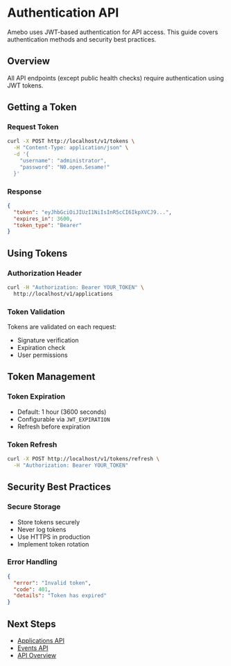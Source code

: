 # Authentication API

Amebo uses JWT-based authentication for API access. This guide covers authentication methods and security best practices.

## Overview

All API endpoints (except public health checks) require authentication using JWT tokens.

## Getting a Token

### Request Token

```bash
curl -X POST http://localhost/v1/tokens \
  -H "Content-Type: application/json" \
  -d '{
    "username": "administrator",
    "password": "N0.open.Sesame!"
  }'
```

### Response

```json
{
  "token": "eyJhbGciOiJIUzI1NiIsInR5cCI6IkpXVCJ9...",
  "expires_in": 3600,
  "token_type": "Bearer"
}
```

## Using Tokens

### Authorization Header

```bash
curl -H "Authorization: Bearer YOUR_TOKEN" \
  http://localhost/v1/applications
```

### Token Validation

Tokens are validated on each request:
- Signature verification
- Expiration check
- User permissions

## Token Management

### Token Expiration
- Default: 1 hour (3600 seconds)
- Configurable via `JWT_EXPIRATION`
- Refresh before expiration

### Token Refresh

```bash
curl -X POST http://localhost/v1/tokens/refresh \
  -H "Authorization: Bearer YOUR_TOKEN"
```

## Security Best Practices

### Secure Storage
- Store tokens securely
- Never log tokens
- Use HTTPS in production
- Implement token rotation

### Error Handling

```json
{
  "error": "Invalid token",
  "code": 401,
  "details": "Token has expired"
}
```

## Next Steps
- [Applications API](applications.md)
- [Events API](events.md)
- [API Overview](overview.md)
